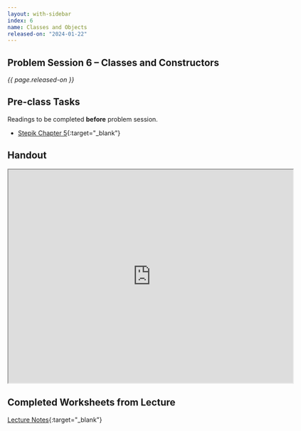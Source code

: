 ```yaml
---
layout: with-sidebar
index: 6
name: Classes and Objects
released-on: "2024-01-22"
---
```


## Problem Session 6 – Classes and Constructors

_{{ page.released-on }}_

## Pre-class Tasks

Readings to be completed **before** problem session.

- [Stepik Chapter 5](https://stepik.org/lesson/573908/step/1?unit=568498){:target="_blank"}

## Handout

<iframe src="https://drive.google.com/file/d/17w1i2FtCxs_NqgwXzJYoFAV1Jq3VmgOl/preview" width="640" height="480" allow="autoplay"></iframe>

## Completed Worksheets from Lecture

[Lecture Notes](https://drive.google.com/drive/folders/1vdyFP22OQzYdHOO4zkI1iQEG9-knq4Fq?usp=sharing){:target="_blank"}